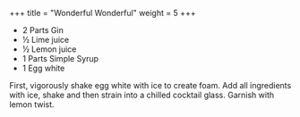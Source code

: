 +++
title = "Wonderful Wonderful"
weight = 5
+++

- 2 Parts Gin
- ½ Lime juice
- ½ Lemon juice
- 1 Parts Simple Syrup
- 1 Egg white

First, vigorously shake egg white with ice to create foam. Add all ingredients with ice, shake and then strain into a chilled cocktail glass. Garnish with lemon twist.

